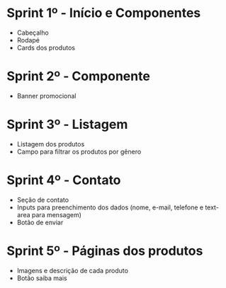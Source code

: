 # Sprint 1º - Início e Componentes

* Cabeçalho
* Rodapé
* Cards dos produtos


# Sprint 2º - Componente

* Banner promocional


# Sprint 3º - Listagem

* Listagem dos produtos
* Campo para filtrar os produtos por gênero

# Sprint 4º - Contato

* Seção de contato
* Inputs para preenchimento dos dados (nome, e-mail, telefone e text-area para mensagem)
* Botão de enviar


# Sprint 5º - Páginas dos produtos

* Imagens e descrição de cada produto
* Botão saiba mais


